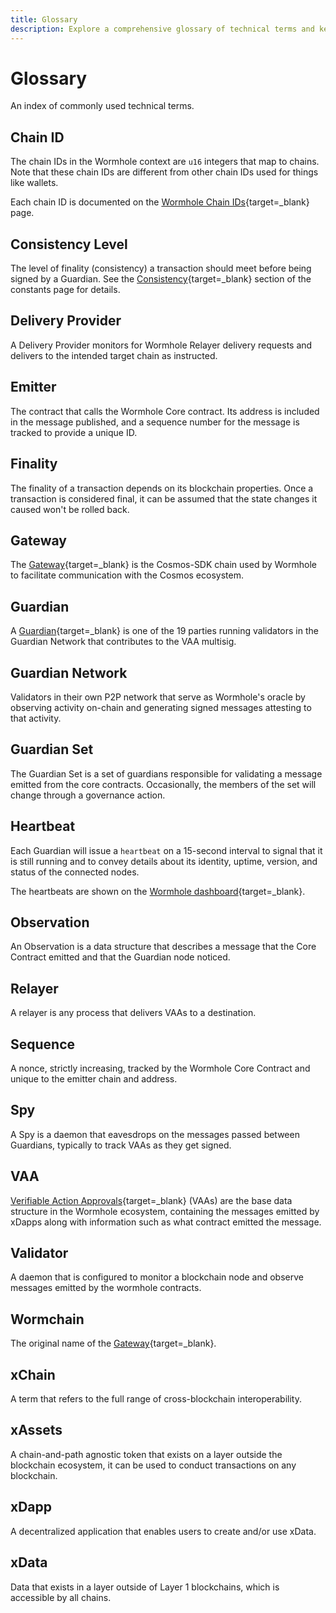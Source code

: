 ```yaml
---
title: Glossary
description: Explore a comprehensive glossary of technical terms and key concepts used in the Wormhole network.
---
```


# Glossary

An index of commonly used technical terms.

## Chain ID
The chain IDs in the Wormhole context are `u16` integers that map to chains. Note that these chain IDs are different from other chain IDs used for things like wallets.

Each chain ID is documented on the [Wormhole Chain IDs](#){target=\_blank} page. 
<!-- link to blockchain platforms page-->

## Consistency Level

The level of finality (consistency) a transaction should meet before being signed by a Guardian. See the [Consistency](#){target=\_blank} section of the constants page for details. <!-- Consistency Levels page -->

## Delivery Provider

A Delivery Provider monitors for Wormhole Relayer delivery requests and delivers to the intended target chain as instructed.

## Emitter

The contract that calls the Wormhole Core contract. Its address is included in the message published, and a sequence number for the message is tracked to provide a unique ID.

## Finality

The finality of a transaction depends on its blockchain properties. Once a transaction is considered final, it can be assumed that the state changes it caused won't be rolled back.

## Gateway

The [Gateway](/learn/messaging/gateway/){target=\_blank} is the Cosmos-SDK chain used by Wormhole to facilitate communication with the Cosmos ecosystem.

## Guardian

A [Guardian](/learn/infrastructure/guardians/){target=\_blank} is one of the 19 parties running validators in the Guardian Network that contributes to the VAA multisig.

## Guardian Network

Validators in their own P2P network that serve as Wormhole's oracle by observing activity on-chain and generating signed messages attesting to that activity.

## Guardian Set
The Guardian Set is a set of guardians responsible for validating a message emitted from the core contracts. Occasionally, the members of the set will change through a governance action.

## Heartbeat

Each Guardian will issue a `heartbeat` on a 15-second interval to signal that it is still running and to convey details about its identity, uptime, version, and status of the connected nodes.

The heartbeats are shown on the [Wormhole dashboard](https://wormhole-foundation.github.io/wormhole-dashboard/#/?endpoint=Mainnet){target=\_blank}.

## Observation

An Observation is a data structure that describes a message that the Core Contract emitted and that the Guardian node noticed.

## Relayer

A relayer is any process that delivers VAAs to a destination.

## Sequence

A nonce, strictly increasing, tracked by the Wormhole Core Contract and unique to the emitter chain and address.

## Spy

A Spy is a daemon that eavesdrops on the messages passed between Guardians, typically to track VAAs as they get signed.

## VAA
[Verifiable Action Approvals](/learn/infrastructure/vaas/){target=\_blank} (VAAs) are the base data structure in the Wormhole ecosystem, containing the messages emitted by xDapps along with information such as what contract emitted the message.

## Validator
A daemon that is configured to monitor a blockchain node and observe messages emitted by the wormhole contracts.

## Wormchain
The original name of the [Gateway](/learn/glossary/#gateway){target=\_blank}.

## xChain
A term that refers to the full range of cross-blockchain interoperability.

## xAssets
A chain-and-path agnostic token that exists on a layer outside the blockchain ecosystem, it can be used to conduct transactions on any blockchain.

## xDapp
A decentralized application that enables users to create and/or use xData.

## xData
Data that exists in a layer outside of Layer 1 blockchains, which is accessible by all chains.


